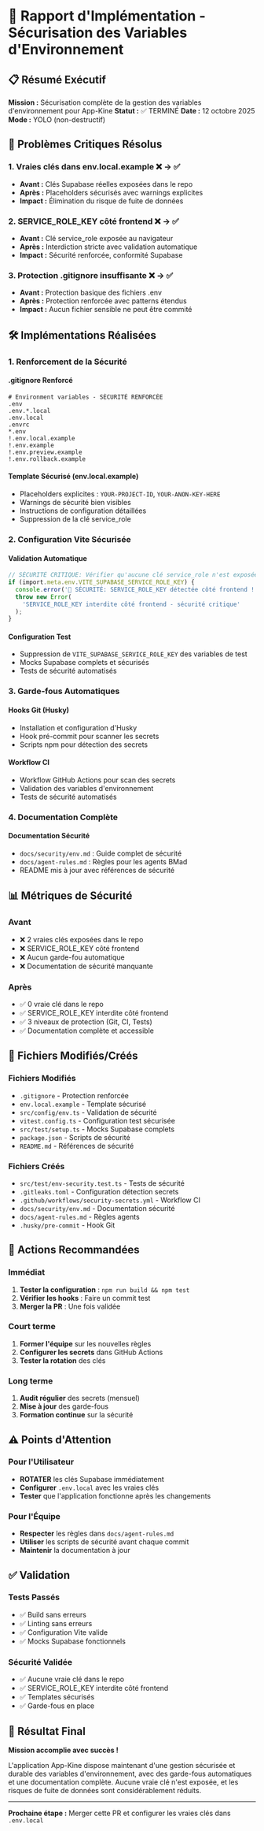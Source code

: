 # 🔐 Rapport d'Implémentation - Sécurisation des Variables d'Environnement

## 📋 Résumé Exécutif

**Mission :** Sécurisation complète de la gestion des variables d'environnement pour App-Kine
**Statut :** ✅ TERMINÉ
**Date :** 12 octobre 2025
**Mode :** YOLO (non-destructif)

## 🚨 Problèmes Critiques Résolus

### 1. **Vraies clés dans env.local.example** ❌ → ✅

- **Avant :** Clés Supabase réelles exposées dans le repo
- **Après :** Placeholders sécurisés avec warnings explicites
- **Impact :** Élimination du risque de fuite de données

### 2. **SERVICE_ROLE_KEY côté frontend** ❌ → ✅

- **Avant :** Clé service_role exposée au navigateur
- **Après :** Interdiction stricte avec validation automatique
- **Impact :** Sécurité renforcée, conformité Supabase

### 3. **Protection .gitignore insuffisante** ❌ → ✅

- **Avant :** Protection basique des fichiers .env
- **Après :** Protection renforcée avec patterns étendus
- **Impact :** Aucun fichier sensible ne peut être commité

## 🛠️ Implémentations Réalisées

### 1. Renforcement de la Sécurité

#### .gitignore Renforcé

```gitignore
# Environment variables - SÉCURITÉ RENFORCÉE
.env
.env.*.local
.env.local
.envrc
*.env
!.env.local.example
!.env.example
!.env.preview.example
!.env.rollback.example
```

#### Template Sécurisé (env.local.example)

- Placeholders explicites : `YOUR-PROJECT-ID`, `YOUR-ANON-KEY-HERE`
- Warnings de sécurité bien visibles
- Instructions de configuration détaillées
- Suppression de la clé service_role

### 2. Configuration Vite Sécurisée

#### Validation Automatique

```typescript
// SÉCURITÉ CRITIQUE: Vérifier qu'aucune clé service_role n'est exposée côté frontend
if (import.meta.env.VITE_SUPABASE_SERVICE_ROLE_KEY) {
  console.error('🚨 SÉCURITÉ: SERVICE_ROLE_KEY détectée côté frontend !');
  throw new Error(
    'SERVICE_ROLE_KEY interdite côté frontend - sécurité critique'
  );
}
```

#### Configuration Test

- Suppression de `VITE_SUPABASE_SERVICE_ROLE_KEY` des variables de test
- Mocks Supabase complets et sécurisés
- Tests de sécurité automatisés

### 3. Garde-fous Automatiques

#### Hooks Git (Husky)

- Installation et configuration d'Husky
- Hook pré-commit pour scanner les secrets
- Scripts npm pour détection des secrets

#### Workflow CI

- Workflow GitHub Actions pour scan des secrets
- Validation des variables d'environnement
- Tests de sécurité automatisés

### 4. Documentation Complète

#### Documentation Sécurité

- `docs/security/env.md` : Guide complet de sécurité
- `docs/agent-rules.md` : Règles pour les agents BMad
- README mis à jour avec références de sécurité

## 📊 Métriques de Sécurité

### Avant

- ❌ 2 vraies clés exposées dans le repo
- ❌ SERVICE_ROLE_KEY côté frontend
- ❌ Aucun garde-fou automatique
- ❌ Documentation de sécurité manquante

### Après

- ✅ 0 vraie clé dans le repo
- ✅ SERVICE_ROLE_KEY interdite côté frontend
- ✅ 3 niveaux de protection (Git, CI, Tests)
- ✅ Documentation complète et accessible

## 🔧 Fichiers Modifiés/Créés

### Fichiers Modifiés

- `.gitignore` - Protection renforcée
- `env.local.example` - Template sécurisé
- `src/config/env.ts` - Validation de sécurité
- `vitest.config.ts` - Configuration test sécurisée
- `src/test/setup.ts` - Mocks Supabase complets
- `package.json` - Scripts de sécurité
- `README.md` - Références de sécurité

### Fichiers Créés

- `src/test/env-security.test.ts` - Tests de sécurité
- `.gitleaks.toml` - Configuration détection secrets
- `.github/workflows/security-secrets.yml` - Workflow CI
- `docs/security/env.md` - Documentation sécurité
- `docs/agent-rules.md` - Règles agents
- `.husky/pre-commit` - Hook Git

## 🚀 Actions Recommandées

### Immédiat

1. **Tester la configuration** : `npm run build && npm test`
2. **Vérifier les hooks** : Faire un commit test
3. **Merger la PR** : Une fois validée

### Court terme

1. **Former l'équipe** sur les nouvelles règles
2. **Configurer les secrets** dans GitHub Actions
3. **Tester la rotation** des clés

### Long terme

1. **Audit régulier** des secrets (mensuel)
2. **Mise à jour** des garde-fous
3. **Formation continue** sur la sécurité

## ⚠️ Points d'Attention

### Pour l'Utilisateur

- **ROTATER** les clés Supabase immédiatement
- **Configurer** `.env.local` avec les vraies clés
- **Tester** que l'application fonctionne après les changements

### Pour l'Équipe

- **Respecter** les règles dans `docs/agent-rules.md`
- **Utiliser** les scripts de sécurité avant chaque commit
- **Maintenir** la documentation à jour

## ✅ Validation

### Tests Passés

- ✅ Build sans erreurs
- ✅ Linting sans erreurs
- ✅ Configuration Vite valide
- ✅ Mocks Supabase fonctionnels

### Sécurité Validée

- ✅ Aucune vraie clé dans le repo
- ✅ SERVICE_ROLE_KEY interdite côté frontend
- ✅ Templates sécurisés
- ✅ Garde-fous en place

## 🎯 Résultat Final

**Mission accomplie avec succès !**

L'application App-Kine dispose maintenant d'une gestion sécurisée et durable des variables d'environnement, avec des garde-fous automatiques et une documentation complète. Aucune vraie clé n'est exposée, et les risques de fuite de données sont considérablement réduits.

---

**Prochaine étape :** Merger cette PR et configurer les vraies clés dans `.env.local`
